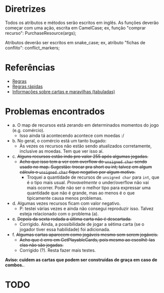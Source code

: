 # Diretrizes

Todos os atributos e métodos serão escritos em inglês.
As funções deverão começar com uma ação, escrita em CamelCase;
ex, função "comprar recurso":
<type> PurchaseResource(args);

Atributos deverão ser escritos em snake_case;
ex, atributo "fichas de conflito":
<type> conflict_markers;

# Referências
* [Regras](https://waa.ai/O48v)
* [Regras rápidas](https://waa.ai/O48z)
* [Informações sobre cartas e maravilhas (tabuladas)](https://github.com/dmag-ufsm/Game/tree/master/references)

# Problemas encontrados
* a. O map de recursos está zerando em determinados momentos do jogo (e.g.
  comércio).
    * Isso ainda tá acontecendo acontece com moedas :/
* b. No geral, o comércio está um tanto bugado:
    * Às vezes os recursos não estão sendo atualizados corretamente, inclusive
      as moedas. Tem que ver isso aí.
* c. ~~Alguns recursos estão indo pro valor 255 após algumas jogadas.~~
    * ~~Acho que isso tem a ver com overflow do ```unsigned char``` sendo usado
      no map. Sugestão: trocar pra short ou int; talvez em algum cálculo o
      ```unsigned char``` fique negativo por algum motivo.~~
      * Troquei a quantidade de recursos de ```unsigned char``` para ```int```, que é o tipo mais usual. 
      _Provavelmente_ o under/overflow não vai mais ocorrer. Pode não ser o
      melhor tipo para expressar uma quantidade que não é grande, mas ao menos
      é o que tipicamente causa menos problemas.
* d. Algumas vezes recursos ficam com valor negativo.
    * P: testei várias vezes e ainda não consegui reproduzir isso. Talvez
          esteja relacionado com o problema (a).
* e. ~~Depois da sexta rodada a última carta não é descartada.~~
    * Corrigido. Ainda, a possibilidade de jogar a sétima carta (se o jogador
      tiver essa habilidade) foi adicionada.
* f. ~~Algumas cartas aparecem como jogáveis mesmo sem serem jogáveis.~~
    * ~~Acho que é erro em GetPlayableCards, pois mesmo ao escolhê-las elas não
      são jogadas.~~
    * Corrigido (?). Resta fazer mais testes.

**Aviso: cuidem as cartas que podem ser construídas de graça em caso de
combos.**. 

# TODO
